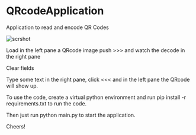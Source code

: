 # QRcodeApplication
Application to read and encode QR Codes


![scrshot](https://user-images.githubusercontent.com/47536593/217021819-1fd45ab3-37e3-44a2-bfcc-7e1d9817e46c.png)

Load in the left pane a QRcode image push >>> and watch the decode in the right pane

Clear fields

Type some text in the right pane, click <<< and in the left pane the QRcode will show up.

To use the code, create a virtual python environment and run pip install -r requirements.txt to run the code.

Then just run python main.py to start the application.

Cheers!
